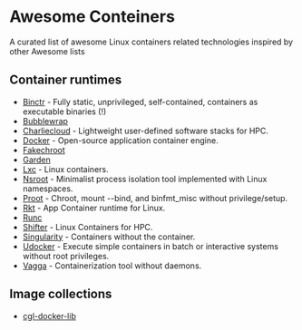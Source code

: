 Awesome Conteiners
===================

A curated list of awesome Linux containers related technologies inspired by other Awesome lists

Container runtimes 
------------------
* [Binctr](https://github.com/jfrazelle/binctr) - Fully static, unprivileged, self-contained, containers as executable binaries (!)
* [Bubblewrap](https://github.com/projectatomic/bubblewrap)
* [Charliecloud](https://github.com/hpc/charliecloud) - Lightweight user-defined software stacks for HPC.
* [Docker](https://github.com/docker/docker) - Open-source application container engine.
* [Fakechroot](https://github.com/dex4er/fakechroot)
* [Garden](https://github.com/cloudfoundry-incubator/garden)
* [Lxc](https://linuxcontainers.org/lxc/) - Linux containers.
* [Nsroot](https://github.com/uit-no/nsroot) - Minimalist process isolation tool implemented with Linux namespaces.
* [Proot](https://github.com/proot-me/PRoot) - Chroot, mount --bind, and binfmt_misc without privilege/setup.
* [Rkt](https://github.com/coreos/rkt) - App Container runtime for Linux.
* [Runc](https://github.com/opencontainers/runc)
* [Shifter](https://github.com/NERSC/shifter) - Linux Containers for HPC.
* [Singularity](http://singularity.lbl.gov/) - Containers without the container.
* [Udocker](https://github.com/indigo-dc/udocker) - Execute simple containers in batch or interactive systems without root privileges.
* [Vagga](https://github.com/tailhook/vagga/) - Containerization tool without daemons.

Image collections
------------------
* [cgl-docker-lib](https://github.com/BD2KGenomics/cgl-docker-lib)
